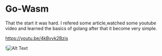 # Go-Wasm
That the start it was hard. I refered some article,watched some youtube video and learned the basics of golang after that it become very simple.

https://youtu.be/4kBvvk2Bzis

!![Alt Text](https://user-images.githubusercontent.com/117565630/207629318-0d431807-04ce-4bdb-9615-edfac70c9147.png)

